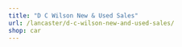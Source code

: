 ```yaml
---
title: "D C Wilson New & Used Sales"
url: /lancaster/d-c-wilson-new-and-used-sales/
shop: car
---
```

